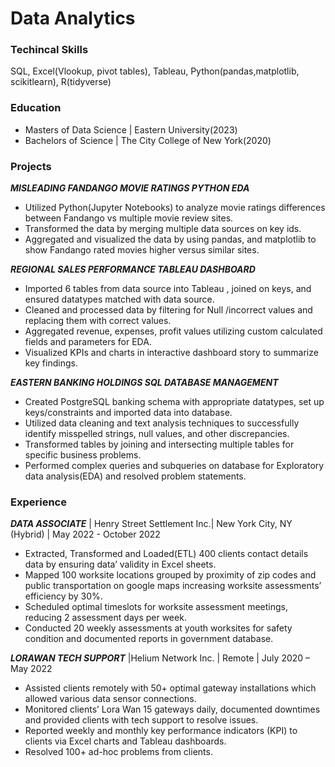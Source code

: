# Data Analytics

### Techincal Skills
 SQL, Excel(Vlookup, pivot tables), Tableau, Python(pandas,matplotlib, scikitlearn), R(tidyverse)

### Education
- Masters of Data Science | Eastern University(2023)
- Bachelors of Science | The City College of New York(2020)

### Projects

***MISLEADING FANDANGO MOVIE RATINGS PYTHON EDA***
- Utilized Python(Jupyter Notebooks) to analyze movie ratings differences between Fandango vs multiple movie review sites.
- Transformed the data by merging multiple data sources on key ids.
- Aggregated and visualized the data by using pandas, and matplotlib to show Fandango rated movies higher versus similar sites.

***REGIONAL SALES PERFORMANCE TABLEAU DASHBOARD***
- Imported 6 tables from data source into Tableau , joined on keys, and ensured datatypes matched with data source.
- Cleaned and processed data by filtering for Null /incorrect values and replacing them with correct values.
- Aggregated revenue, expenses, profit values utilizing custom calculated fields and parameters for EDA.
- Visualized KPIs and charts in interactive dashboard story to summarize key findings.

***EASTERN BANKING HOLDINGS SQL DATABASE MANAGEMENT***
- Created PostgreSQL banking schema with appropriate datatypes, set up keys/constraints and imported data into database.
- Utilized data cleaning and text analysis techniques to successfully identify misspelled strings, null values, and other discrepancies.
- Transformed tables by joining and intersecting multiple tables for specific business problems.
- Performed complex queries and subqueries on database for Exploratory data analysis(EDA) and resolved problem statements.

### Experience

***DATA ASSOCIATE*** | Henry Street Settlement Inc.|  New York City, NY (Hybrid) | May 2022 - October 2022
- Extracted, Transformed and Loaded(ETL) 400 clients contact details data by ensuring data’ validity in Excel sheets.
- Mapped 100 worksite locations grouped by proximity of zip codes and public transportation on google maps increasing worksite assessments’ efficiency by 30%.
- Scheduled optimal timeslots for worksite assessment meetings, reducing 2 assessment days per week.
- Conducted 20 weekly assessments at youth worksites for safety condition and documented reports in government database.

***LORAWAN TECH SUPPORT*** |Helium Network Inc. | Remote | July 2020 – May 2022
- Assisted clients remotely with 50+ optimal gateway installations which allowed various data sensor connections.
- Monitored clients’ Lora Wan 15 gateways daily, documented downtimes and provided clients with tech support to resolve issues.
- Reported weekly and monthly key performance indicators (KPI) to clients via Excel charts and Tableau dashboards.
- Resolved 100+ ad-hoc problems from clients.
